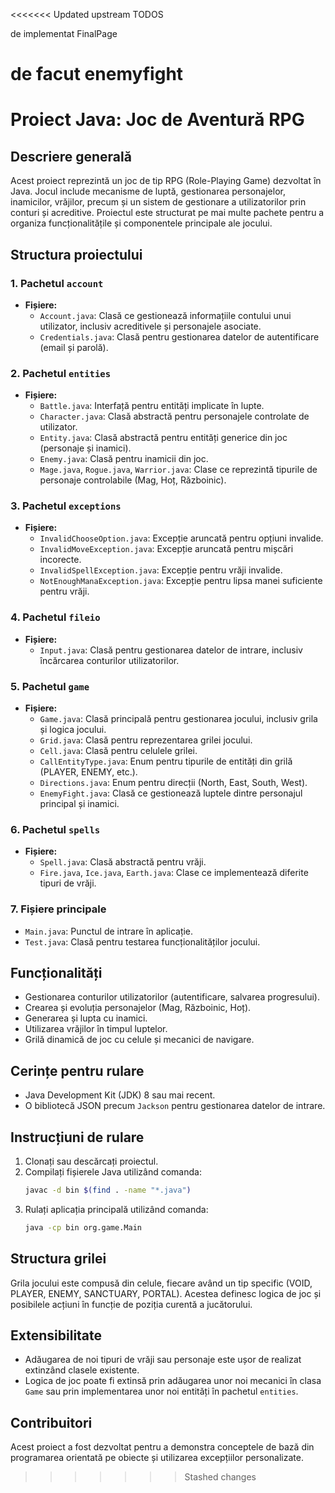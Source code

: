 <<<<<<< Updated upstream
TODOS

de implementat FinalPage

de facut enemyfight
=======
# Proiect Java: Joc de Aventură RPG

## Descriere generală
Acest proiect reprezintă un joc de tip RPG (Role-Playing Game) dezvoltat în Java. Jocul include mecanisme de luptă, gestionarea personajelor, inamicilor, vrăjilor, precum și un sistem de gestionare a utilizatorilor prin conturi și acreditive. Proiectul este structurat pe mai multe pachete pentru a organiza funcționalitățile și componentele principale ale jocului.

## Structura proiectului

### 1. Pachetul `account`
- **Fișiere:**
    - `Account.java`: Clasă ce gestionează informațiile contului unui utilizator, inclusiv acreditivele și personajele asociate.
    - `Credentials.java`: Clasă pentru gestionarea datelor de autentificare (email și parolă).

### 2. Pachetul `entities`
- **Fișiere:**
    - `Battle.java`: Interfață pentru entități implicate în lupte.
    - `Character.java`: Clasă abstractă pentru personajele controlate de utilizator.
    - `Entity.java`: Clasă abstractă pentru entități generice din joc (personaje și inamici).
    - `Enemy.java`: Clasă pentru inamicii din joc.
    - `Mage.java`, `Rogue.java`, `Warrior.java`: Clase ce reprezintă tipurile de personaje controlabile (Mag, Hoț, Războinic).

### 3. Pachetul `exceptions`
- **Fișiere:**
    - `InvalidChooseOption.java`: Excepție aruncată pentru opțiuni invalide.
    - `InvalidMoveException.java`: Excepție aruncată pentru mișcări incorecte.
    - `InvalidSpellException.java`: Excepție pentru vrăji invalide.
    - `NotEnoughManaException.java`: Excepție pentru lipsa manei suficiente pentru vrăji.

### 4. Pachetul `fileio`
- **Fișiere:**
    - `Input.java`: Clasă pentru gestionarea datelor de intrare, inclusiv încărcarea conturilor utilizatorilor.

### 5. Pachetul `game`
- **Fișiere:**
    - `Game.java`: Clasă principală pentru gestionarea jocului, inclusiv grila și logica jocului.
    - `Grid.java`: Clasă pentru reprezentarea grilei jocului.
    - `Cell.java`: Clasă pentru celulele grilei.
    - `CallEntityType.java`: Enum pentru tipurile de entități din grilă (PLAYER, ENEMY, etc.).
    - `Directions.java`: Enum pentru direcții (North, East, South, West).
    - `EnemyFight.java`: Clasă ce gestionează luptele dintre personajul principal și inamici.

### 6. Pachetul `spells`
- **Fișiere:**
    - `Spell.java`: Clasă abstractă pentru vrăji.
    - `Fire.java`, `Ice.java`, `Earth.java`: Clase ce implementează diferite tipuri de vrăji.

### 7. Fișiere principale
- `Main.java`: Punctul de intrare în aplicație.
- `Test.java`: Clasă pentru testarea funcționalităților jocului.

## Funcționalități
- Gestionarea conturilor utilizatorilor (autentificare, salvarea progresului).
- Crearea și evoluția personajelor (Mag, Războinic, Hoț).
- Generarea și lupta cu inamici.
- Utilizarea vrăjilor în timpul luptelor.
- Grilă dinamică de joc cu celule și mecanici de navigare.

## Cerințe pentru rulare
- Java Development Kit (JDK) 8 sau mai recent.
- O bibliotecă JSON precum `Jackson` pentru gestionarea datelor de intrare.

## Instrucțiuni de rulare
1. Clonați sau descărcați proiectul.
2. Compilați fișierele Java utilizând comanda:
   ```bash
   javac -d bin $(find . -name "*.java")
   ```
3. Rulați aplicația principală utilizând comanda:
   ```bash
   java -cp bin org.game.Main
   ```

## Structura grilei
Grila jocului este compusă din celule, fiecare având un tip specific (VOID, PLAYER, ENEMY, SANCTUARY, PORTAL). Acestea definesc logica de joc și posibilele acțiuni în funcție de poziția curentă a jucătorului.

## Extensibilitate
- Adăugarea de noi tipuri de vrăji sau personaje este ușor de realizat extinzând clasele existente.
- Logica de joc poate fi extinsă prin adăugarea unor noi mecanici în clasa `Game` sau prin implementarea unor noi entități în pachetul `entities`.

## Contribuitori
Acest proiect a fost dezvoltat pentru a demonstra conceptele de bază din programarea orientată pe obiecte și utilizarea excepțiilor personalizate.
>>>>>>> Stashed changes
